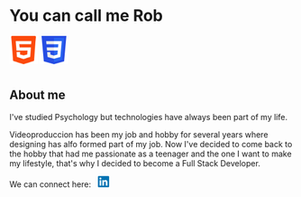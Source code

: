 # You can call me Rob

<img src="img/hhtt.png" height="50 px" width="50 px"> <img src="img/CSS3_logo.svg.png" height="50 px" width="50 px"> 

#
## About me
I've studied Psychology but technologies have always been part of my life.

Videoproduccion has been my job and hobby for several years where designing has alfo formed part of my job.
Now I've decided to come back to the hobby that had me passionate as a teenager and the one I want to make my lifestyle, that's why I decided to become a Full Stack Developer.

We can connect here: &nbsp; <a href="https://www.linkedin.com/in/robert-tovar-0b8371132" target="_blank"><img src="img/LinkedIn_logo_initials.png" height="20 px" width="20 px"></a>

